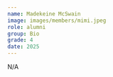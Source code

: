```yaml
---
name: Madekeine McSwain
image: images/members/mimi.jpeg
role: alumni
group: Bio
grade: 4
date: 2025
---
```


N/A
